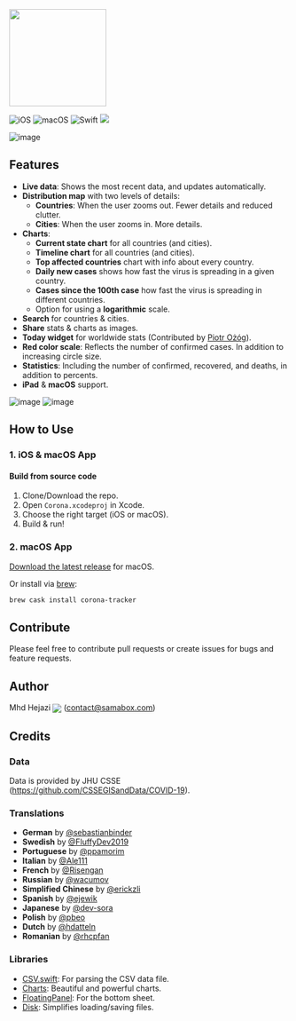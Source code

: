 <img src="https://user-images.githubusercontent.com/121827/78813826-4709ac80-79d6-11ea-9406-247ebabd815b.png" height="175">

![iOS](https://img.shields.io/badge/iOS-10%20-blue)
![macOS](https://img.shields.io/badge/macOS-10.15-blue)
![Swift](https://img.shields.io/badge/Swift-5-orange?logo=Swift&logoColor=white)
<a href="https://twitter.com/intent/follow?screen_name=Hejazi"><img src="https://img.shields.io/badge/@hejazi-x?color=08a0e9&logo=twitter&logoColor=white" /></a>

![image](https://user-images.githubusercontent.com/121827/77246699-e25efb80-6c3a-11ea-8a49-30bd87ff33c0.png)

## Features
* __Live data__: Shows the most recent data, and updates automatically.
* __Distribution map__ with two levels of details:
  * __Countries__: When the user zooms out. Fewer details and reduced clutter.
  * __Cities__: When the user zooms in. More details.
* __Charts__:
   * __Current state chart__ for all countries (and cities).
   * __Timeline chart__ for all countries (and cities).
   * __Top affected countries__ chart with info about every country.
   * __Daily new cases__ shows how fast the virus is spreading in a given country.
   * __Cases since the 100th case__ how fast the virus is spreading in different countries.
   * Option for using a __logarithmic__ scale.
* __Search__ for countries & cities.
* __Share__ stats & charts as images.
* __Today widget__ for worldwide stats (Contributed by [Piotr Ożóg](https://github.com/pbeo)).
* __Red color scale__: Reflects the number of confirmed cases. In addition to increasing circle size.
* __Statistics__: Including the number of confirmed, recovered, and deaths, in addition to percents.
* __iPad__ & __macOS__ support.

![image](https://user-images.githubusercontent.com/121827/77246980-a6796580-6c3d-11ea-80dd-57833a7c386a.png)
![image](https://user-images.githubusercontent.com/121827/77247007-03751b80-6c3e-11ea-91fc-b3d535fda6a2.png)

## How to Use
### 1. iOS & macOS App
#### Build from source code
1. Clone/Download the repo.
2. Open `Corona.xcodeproj` in Xcode.
3. Choose the right target (iOS or macOS).
4. Build & run!

### 2. macOS App
[Download the latest release](https://github.com/mhdhejazi/CoronaTracker/releases/latest) for macOS.

Or install via [brew](http://brew.sh):

  ```bash
  brew cask install corona-tracker
  ```

## Contribute
Please feel free to contribute pull requests or create issues for bugs and feature requests.

## Author
Mhd Hejazi <a href="https://twitter.com/intent/follow?screen_name=Hejazi"><img src="https://img.shields.io/badge/@hejazi-x?color=08a0e9&logo=twitter&logoColor=white" valign="middle" /></a> (contact@samabox.com)

## Credits
### Data
Data is provided by JHU CSSE (https://github.com/CSSEGISandData/COVID-19).

### Translations
* __German__ by [@sebastianbinder](https://github.com/sebastianbinder)
* __Swedish__ by [@FluffyDev2019](https://github.com/FluffyDev2019)
* __Portuguese__ by [@ppamorim](https://github.com/ppamorim)
* __Italian__ by [@Ale111](https://github.com/Ale111)
* __French__ by [@Risengan](https://github.com/Risengan)
* __Russian__ by [@wacumov](https://github.com/wacumov)
* __Simplified Chinese__ by [@erickzli](https://github.com/erickzli)
* __Spanish__ by [@ejewik](https://github.com/ejewik)
* __Japanese__ by [@dev-sora](https://github.com/dev-sora)
* __Polish__ by [@pbeo](https://github.com/pbeo)
* __Dutch__ by [@hdatteln](https://github.com/hdatteln)
* __Romanian__ by [@rhcpfan](https://github.com/rhcpfan)

### Libraries
* [CSV.swift](https://github.com/yaslab/CSV.swift): For parsing the CSV data file.
* [Charts](https://github.com/danielgindi/Charts): Beautiful and powerful charts.
* [FloatingPanel](https://github.com/SCENEE/FloatingPanel): For the bottom sheet.
* [Disk](https://github.com/saoudrizwan/Disk): Simplifies loading/saving files.
